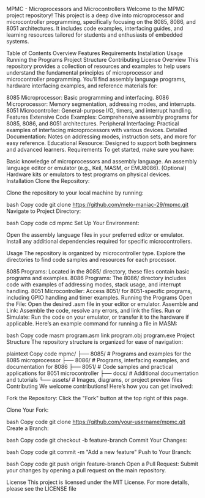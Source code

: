 MPMC - Microprocessors and Microcontrollers
Welcome to the MPMC project repository! This project is a deep dive into microprocessor and microcontroller programming, specifically focusing on the 8085, 8086, and 8051 architectures. It includes code examples, interfacing guides, and learning resources tailored for students and enthusiasts of embedded systems.


Table of Contents
Overview
Features
Requirements
Installation
Usage
Running the Programs
Project Structure
Contributing
License
Overview
This repository provides a collection of resources and examples to help users understand the fundamental principles of microprocessor and microcontroller programming. You’ll find assembly language programs, hardware interfacing examples, and reference materials for:

8085 Microprocessor: Basic programming and interfacing.
8086 Microprocessor: Memory segmentation, addressing modes, and interrupts.
8051 Microcontroller: General-purpose I/O, timers, and interrupt handling.
Features
Extensive Code Examples: Comprehensive assembly programs for 8085, 8086, and 8051 architectures.
Peripheral Interfacing: Practical examples of interfacing microprocessors with various devices.
Detailed Documentation: Notes on addressing modes, instruction sets, and more for easy reference.
Educational Resource: Designed to support both beginners and advanced learners.
Requirements
To get started, make sure you have:

Basic knowledge of microprocessors and assembly language.
An assembly language editor or emulator (e.g., Keil, MASM, or EMU8086).
(Optional) Hardware kits or emulators to test programs on physical devices.
Installation
Clone the Repository:

Clone the repository to your local machine by running:

bash
Copy code
git clone https://github.com/melo-maniac-29/mpmc.git
Navigate to Project Directory:

bash
Copy code
cd mpmc
Set Up Your Environment:

Open the assembly language files in your preferred editor or emulator. Install any additional dependencies required for specific microcontrollers.

Usage
The repository is organized by microcontroller type. Explore the directories to find code samples and resources for each processor.

8085 Programs: Located in the 8085/ directory, these files contain basic programs and examples.
8086 Programs: The 8086/ directory includes code with examples of addressing modes, stack usage, and interrupt handling.
8051 Microcontroller: Access 8051/ for 8051-specific programs, including GPIO handling and timer examples.
Running the Programs
Open the File: Open the desired .asm file in your editor or emulator.
Assemble and Link: Assemble the code, resolve any errors, and link the files.
Run or Simulate: Run the code on your emulator, or transfer it to the hardware if applicable.
Here’s an example command for running a file in MASM:

bash
Copy code
masm program.asm
link program.obj
program.exe
Project Structure
The repository structure is organized for ease of navigation:

plaintext
Copy code
mpmc/
├── 8085/            # Programs and examples for the 8085 microprocessor
├── 8086/            # Programs, interfacing examples, and documentation for 8086
├── 8051/            # Code samples and practical applications for 8051 microcontroller
├── docs/            # Additional documentation and tutorials
└── assets/          # Images, diagrams, or project preview files
Contributing
We welcome contributions! Here’s how you can get involved:

Fork the Repository: Click the "Fork" button at the top right of this page.

Clone Your Fork:

bash
Copy code
git clone https://github.com/your-username/mpmc.git
Create a Branch:

bash
Copy code
git checkout -b feature-branch
Commit Your Changes:

bash
Copy code
git commit -m "Add a new feature"
Push to Your Branch:

bash
Copy code
git push origin feature-branch
Open a Pull Request: Submit your changes by opening a pull request on the main repository.

License
This project is licensed under the MIT License. For more details, please see the LICENSE file
